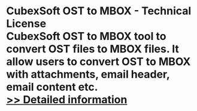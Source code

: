 # CubexSoft OST to MBOX - Technical License<br />CubexSoft OST to MBOX tool to convert OST files to MBOX files. It allow users to convert OST to MBOX with attachments, email header, email content etc.<br />[>> Detailed information](https://secure.shareit.com/shareit/product.html?productid=300753517&affiliateid=200057808)
